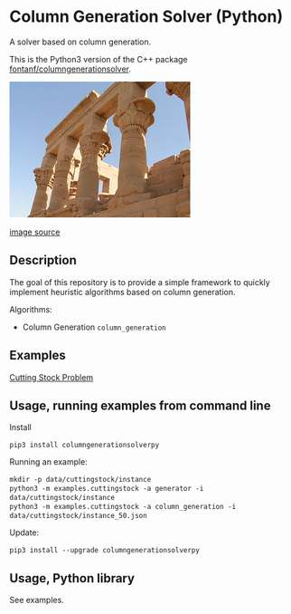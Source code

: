 # Column Generation Solver (Python)

A solver based on column generation.

This is the Python3 version of the C++ package [fontanf/columngenerationsolver](https://github.com/fontanf/columngenerationsolver).

![columngeneration](img/columngeneration.jpg?raw=true "columngeneration")

[image source](https://commons.wikimedia.org/wiki/File:ColonnesPavillonTrajan.jpg)

## Description

The goal of this repository is to provide a simple framework to quickly implement heuristic algorithms based on column generation.

Algorithms:
* Column Generation `column_generation`

## Examples

[Cutting Stock Problem](examples/cuttingstock.py)

## Usage, running examples from command line

Install
```shell
pip3 install columngenerationsolverpy
```

Running an example:
```shell
mkdir -p data/cuttingstock/instance
python3 -m examples.cuttingstock -a generator -i data/cuttingstock/instance
python3 -m examples.cuttingstock -a column_generation -i data/cuttingstock/instance_50.json
```

Update:
```shell
pip3 install --upgrade columngenerationsolverpy
```

## Usage, Python library

See examples.

